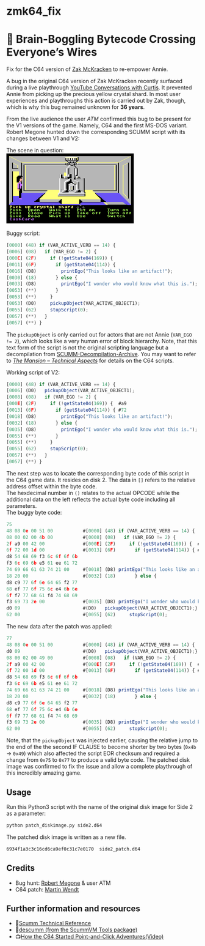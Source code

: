 # zmk64_fix

# 📰 **Brain-Boggling Bytecode Crossing Everyone’s Wires**

Fix for the C64 version of [Zak McKracken](https://en.wikipedia.org/wiki/Zak_McKracken_and_the_Alien_Mindbenders) to re-empower Annie.

A bug in the original C64 version of Zak McKracken recently surfaced during a live playthrough
[YouTube Conversations with Curtis](https://www.youtube.com/watch?v=HJ5CpEy4sio).
It prevented Annie from picking up the precious yellow crystal shard.
In most user experiences and playthroughs this action is carried out by Zak, though, which is why this bug remained unknown
for **36 years**.

From the live audience the user *ATM* confirmed this bug to be present for the V1 versions of the game. Namely, C64 and the first MS-DOS variant.
Robert Megone hunted down the corresponding SCUMM script with its changes between V1 and V2:

The scene in question:\
![Screenshot.\label{fig:Annie, unable to pick up the crystal}](fix.png)

Buggy script:
```js
[0000] (48) if (VAR_ACTIVE_VERB == 14) {
[0006] (08)   if (VAR_EGO != 2) {
[000C] (2F)     if (!getState04(169)) {
[0011] (6F)       if (getState04(114)) {
[0016] (D8)         printEgo("This looks like an artifact!");
[0030] (18)       } else {
[0033] (D8)         printEgo("I wonder who would know what this is.");
[0053] (**)       }
[0053] (**)     }
[0053] (D0)     pickupObject(VAR_ACTIVE_OBJECT1);
[0055] (62)     stopScript(0);
[0057] (**)   }
[0057] (**) }
```

The `pickupObject` is only carried out for actors that are not Annie (`VAR_EGO != 2`),
which looks like a very human error of block hierarchy. Note, that this text form of the script
is not the original scripting language but a decompilation from [SCUMM-Decompilation-Archive](https://github.com/EricOakford/SCUMM-Decompilation-Archive).
You may want to refer to [*The Mansion – Technical Aspects*](https://www.pagetable.com/?p=603) for details on the C64 scripts.

Working script of V2:
```js
[0000] (48) if (VAR_ACTIVE_VERB == 14) {
[0006] (D0)   pickupObject(VAR_ACTIVE_OBJECT1);
[0008] (08)   if (VAR_EGO != 2) {
[000E] (2F)     if (!getState04(169)) {  #a9
[0013] (6F)       if (getState04(114)) { #72
[0018] (D8)         printEgo("This looks like an artifact!");
[0032] (18)       } else {
[0035] (D8)         printEgo("I wonder who would know what this is.");
[0055] (**)       }
[0055] (**)     }
[0055] (62)     stopScript(0);
[0057] (**)   }
[0057] (**) }
```

The next step was to locate the corresponding byte code of this script in the C64 game data.
It resides on disk 2.
The data in `[]` refers to the relative address offset within the byte code.\
The hexdecimal number in `()` relates to the actual OPCODE while the additional data on the left reflects
the actual byte code including all parameters.\
The buggy byte code:

```js
75
48 08 0e 00 51 00           #[0000] (48) if (VAR_ACTIVE_VERB == 14) {
08 00 02 00 4b 00           #[0008] (08)   if (VAR_EGO != 2) {
2f a9 00 42 00              #[000E] (2F)     if (!getState04(169)) {  #a9
6f 72 00 1d 00              #[0013] (6F)       if (getState04(114)) { #72
d8 54 68 69 f3 6c 6f 6f 6b
f3 6c 69 6b e5 61 ee 61 72
74 69 66 61 63 74 21 00     #[0018] (D8) printEgo("This looks like an artifact!");
18 20 00                    #[0032] (18)       } else {
d8 c9 77 6f 6e 64 65 f2 77
68 ef 77 6f 75 6c e4 6b 6e
6f f7 77 68 61 f4 74 68 69
f3 69 73 2e 00              #[0035] (D8) printEgo("I wonder who would know what this is.");
d0 09                       #(D0)   pickupObject(VAR_ACTIVE_OBJECT1);}
62 00                       #[0055] (62)     stopScript(0);
```

The new data after the patch was applied:
```js
77
48 08 0e 00 51 00           #[0000] (48) if (VAR_ACTIVE_VERB == 14) {
d0 09                       #(D0)   pickupObject(VAR_ACTIVE_OBJECT1);}
08 00 02 00 49 00           #[0008] (08)   if (VAR_EGO != 2) {
2f a9 00 42 00              #[000E] (2F)     if (!getState04(169)) {  #a9
6f 72 00 1d 00              #[0013] (6F)       if (getState04(114)) { #72
d8 54 68 69 f3 6c 6f 6f 6b
f3 6c 69 6b e5 61 ee 61 72
74 69 66 61 63 74 21 00     #[0018] (D8) printEgo("This looks like an artifact!");
18 20 00                    #[0032] (18)       } else {
d8 c9 77 6f 6e 64 65 f2 77
68 ef 77 6f 75 6c e4 6b 6e
6f f7 77 68 61 f4 74 68 69
f3 69 73 2e 00              #[0035] (D8) printEgo("I wonder who would know what this is.");
62 00                       #[0055] (62)     stopScript(0);
```

Note, that the `pickupObject` was injected earlier, causing the relative jump to the end of the the second IF CLAUSE to become shorter by two bytes
(`0x4b` -> `0x49`) which also affected the script EOR checksum and required a change from `0x75` to `0x77` to produce a valid byte code.
The patched disk image was confirmed to fix the issue and allow a complete playthrough of this incredibly amazing game.

## Usage
Run this Python3 script with the name of the original disk image for Side 2 as a parameter:
```bash
python patch_diskimage.py side2.d64
```
The patched disk image is written as a new file.
```bash
6934f1a3c3c16cd6ca9ef0c31c7e0170  side2_patch.d64
```

## Credits
- Bug hunt: [Robert Megone](https://github.com/robertmegone) & user ATM 
- C64 patch: [Martin Wendt](https://github.com/enthusi)

## Further information and resources
- :memo:[Scumm Technical Reference](https://wiki.scummvm.org/index.php?title=SCUMM/Technical_Reference)
- :hammer:[descumm (from the ScummVM Tools package)](https://wiki.scummvm.org/index.php?title=ScummVM_Tools#descumm)
- :tv:[How the C64 Started Point-and-Click Adventures(Video)](https://www.youtube.com/watch?v=scKGmxWP1mE)
